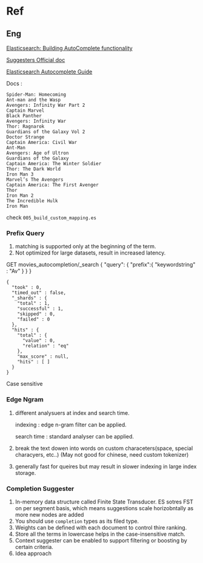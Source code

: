 # Ref

## Eng

[Elasticsearch: Building AutoComplete functionality](https://taranjeet.medium.com/elasticsearch-building-autocomplete-functionality-494fcf81a7cf)

[Suggesters Official doc](https://www.elastic.co/guide/en/elasticsearch/reference/current/search-suggesters.html)

[Elasticsearch Autocomplete Guide](https://opster.com/elasticsearch-glossary/elasticsearch-auto-complete-guide/)



Docs :
```
Spider-Man: Homecoming
Ant-man and the Wasp
Avengers: Infinity War Part 2
Captain Marvel
Black Panther
Avengers: Infinity War
Thor: Ragnarok
Guardians of the Galaxy Vol 2
Doctor Strange
Captain America: Civil War
Ant-Man
Avengers: Age of Ultron
Guardians of the Galaxy
Captain America: The Winter Soldier
Thor: The Dark World
Iron Man 3
Marvel’s The Avengers
Captain America: The First Avenger
Thor
Iron Man 2
The Incredible Hulk
Iron Man

```

check `005_build_custom_mapping.es`

### Prefix Query
1. matching is supported only at the beginning of the term.
2. Not optimized for large datasets, result in increased latency.

GET movies_autocompletion/_search
{
  "query": {
    "prefix":{
      "keywordstring" : "Av"
    }
  }
}

```
{
  "took" : 0,
  "timed_out" : false,
  "_shards" : {
    "total" : 1,
    "successful" : 1,
    "skipped" : 0,
    "failed" : 0
  },
  "hits" : {
    "total" : {
      "value" : 0,
      "relation" : "eq"
    },
    "max_score" : null,
    "hits" : [ ]
  }
}

```

Case sensitive



### Edge Ngram

1. different analysuers at index and search time.

	indexing : edge n-gram filter can be applied.

	search time : standard analyser can be applied.

2. break the text dowen into words on custom characeters(space, special characyers, etc..) (May not good for chinese, need custom tokenizer)

3. generally fast for queires but may result in slower indexing in large index storage.


### Completion Suggester

1. In-memory data structure called Finite State Transducer. ES sotres FST on per segment basis, which means suggestions scale horizobntally as more new nodes are added
2. You should use `completion` types as its filed type.
3. Weights can be defined with each document to control thire ranking.
4. Store all the terms in lowercase helps in the case-insensitive match.
5. Context suggester can be enabled to support filtering or boosting by certain criteria.
6. Idea approach